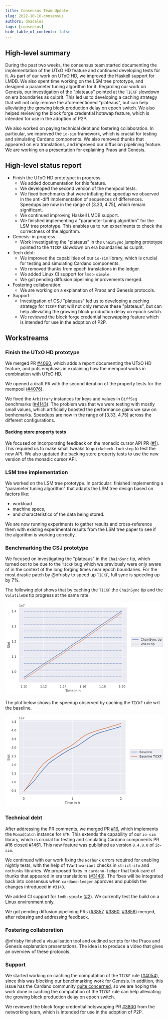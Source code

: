 ```yaml
---
title: Consensus Team Update
slug: 2022-10-16-consensus
authors: dnadales
tags: [consensus]
hide_table_of_contents: false
---
```


## High-level summary

During the past two weeks, the consensus team started documenting the
implementation of the UTxO HD feature and continued developing tests for it. As
part of our work on UTxO HD, we improved the Haskell support for LMDB. We also
spent time working on the LSM tree prototype, and designed a parameter tuning
algorithm for it. Regarding our work on Genesis, our investigation of the
"plateaus" pointed at the `TICKF` slowdown on era boundaries as culprit. This
led us to developing a caching strategy that will not only remove the
aforementioned "plateaus", but can help alleviating the growing block production
delay on epoch switch. We also helped reviewing the block forge credential
hotswap feature, which is intended for use in the adoption of P2P.

We also worked on paying technical debt and fostering collaboration. In
particular, we improved the `io-sim` framework, which is crucial for testing and
simulating Cardano components. We also removed thunks that appeared on era
translations, and improved our diffusion pipelining feature. We are working on a
presentation for explaining Praos and Genesis.

## High-level status report

- Finish the UTxO HD prototype: in progress.
  - We added documentation for this feature.
  - We developed the second version of the mempool tests.
  - We fixed benchmarks that were inflating the speedup we observed in the
    anti-diff implementation of sequences of differences. Speedups are now in the
    range of [3.33, 4.75], which remain significant.
  - We continued improving Haskell LMDB support.
  - We finished implementing a "parameter tuning algorithm" for the LSM tree
    prototype. This enables us to run experiments to check the correctness of
    the algorithm.
- Genesis: in progress.
  - Work investigating the "plateaus" in the `ChainSync` jumping prototype
    pointed to the `TICKF` slowdown on era boundaries as culprit.
- Tech debt:
  - We improved the capabilities of our `io-sim` library, which is crucial for
    testing and simulating Cardano components.
  - We removed thunks from epoch translations in the ledger.
  - We added Linux CI support for `lmdb-simple`.
  - We got pending diffusion pipelining improvements merged.
- Fostering collaboration:
  - We are working on a explanation of Praos and Genesis protocols.
- Support:
  - Investigation of CSJ "plateaus" led us to developing a caching strategy for
    `TICKF` that will not only remove these "plateaus", but can help alleviating
    the growing block production delay on epoch switch.
  - We reviewed the block forge credential hotswapping feature which is intended
    for use in the adoption of P2P.

## Workstreams

### Finish the UTxO HD prototype

We merged PR [#4060][pr-4060], which adds a report documenting the UTxO HD
feature, and puts emphasis in explaining how the mempool works in combination
with UTxO HD.

We opened a draft PR with the second iteration of the property tests for the
mempool ([#4076][pr-4076]).

We fixed the `Arbitrary` instances for keys and values in `DiffSeq` benchmarks
([#4143][pr-4143]). The problem was that we were testing with mostly small
values, which artificially boosted the performance gains we saw on benhcmarks.
Speedups are now in the range of [3.33, 4.75] across the different
configurations.

#### Backing store property tests

We focused on incorporating feedback on the monadic cursor API PR ([#1][pr-1]).
This required us to make small tweaks to `quickcheck-lockstep` to test the new
API. We also updated the backing store property tests to use the new version of
the monadic cursor API.

### LSM tree implementation

We worked on the LSM tree prototype. In particular: finished implementing a
"parameter tuning algorithm" that adapts the LSM tree design based on factors
like:
- workload
- machine specs, 
- and characteristics of the data being stored. 

We are now running experiments to gather results and cross-reference them with
existing experimental results from the LSM tree paper to see if the algorithm is
working correctly.

### Benchmarking the CSJ prototype

We focused on investigating the "plateaus" in the `ChainSync` tip, which turned
out to be due to the `TICKF` bug which we previously were only aware of in the
context of the long forging times near epoch boundaries. For the most drastic
patch by @nfrisby to speed up `TICKF`, full sync is speeding up by 7%.

The following plot shows that by caching the `TICKF` the `ChainSync` tip and the
`VolatileDB` tip progress at the same rate.

![](/images/consensus/2022-11-16-removed-stuttering.png)

The plot below shows the speedup observed by caching the `TICKF` rule wrt the
baseline.

![](/images/consensus/2022-11-16-comparing-TICKF-batch.png)

### Technical debt

After addressing the PR comments, we merged PR [#16][pr-16], which implements
the `MonadCatch` instance for `STM`. This extends the capability of our `io-sim`
library, which is crucial for testing and simulating Cardano components PR #16
closed [#1461][issue-1461]. This new feature was published as version `0.4.0.0`
of `io-sim`.

We continued with our work fixing the `NoThunk` errors required for enabling
nightly tests, with the help of `TVarInvariant` checks in `strict-stm` and
`nothunks` libraries. We proposed fixes in `cardano-ledger` that took care of
thunks that appeared in era translations ([#3143][pr-3143]). The fixes will be
integrated back into consensus when `cardano-ledger` approves and publish the
changes introduced in `#3143`.

We added CI support for `lmdb-simple` ([#2][pr-2]). We currently test the build on
a Linux environment only.

We got pending diffusion pipelining PRs ([#3857][pr-3857], [#3860][pr-3860],
[#3856][pr-3856]) merged, after rebasing and addressing feedback.

### Fostering collaboration

@nfrisby finished a visualisation tool and outlined scripts for the Praos and
Genesis explanation presentations. The idea is to produce a video that gives an
overview of these protocols.

### Support 

We started working on caching the computation of the `TICKF` rule
([#4054][issue-4054]), since this was blocking our benchmarking work for
Genesis. In addition, this issue has the Cardano community [quite
concerned][issue-4421], so we are hoping the work done in caching the
computation of the `TICKF` rule can help alleviating the growing block
production delay on epoch switch.

We reviewed the block forge credential hotswapping PR [#3800][pr-3800] from the
networking team, which is intended for use in the adoption of P2P.

[issue-4054]: https://github.com/input-output-hk/ouroboros-network/issues/4054
[issue-4421]: https://github.com/input-output-hk/cardano-node/issues/4421
[issue-1461]: https://github.com/input-output-hk/ouroboros-network/issues/1461

[pr-3800]: https://github.com/input-output-hk/ouroboros-network/pull/3800
[pr-16]:   https://github.com/input-output-hk/io-sim/pull/16
[pr-3143]: https://github.com/input-output-hk/cardano-ledger/pull/3143
[pr-4060]: https://github.com/input-output-hk/ouroboros-network/pull/4060
[pr-4076]: https://github.com/input-output-hk/ouroboros-network/pull/4076
[pr-1]:    https://github.com/input-output-hk/lmdb-simple/pull/1
[pr-4143]: https://github.com/input-output-hk/ouroboros-network/pull/4143
[pr-2]:    https://github.com/input-output-hk/lmdb-simple/pull/2
[pr-3857]: https://github.com/input-output-hk/ouroboros-network/pull/3857
[pr-3860]: https://github.com/input-output-hk/ouroboros-network/pull/3860
[pr-3856]: https://github.com/input-output-hk/ouroboros-network/pull/3856
